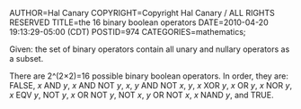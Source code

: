 AUTHOR=Hal Canary
COPYRIGHT=Copyright Hal Canary / ALL RIGHTS RESERVED
TITLE=the 16 binary boolean operators
DATE=2010-04-20 19:13:29-05:00 (CDT)
POSTID=974
CATEGORIES=mathematics;

Given: the set of binary operators contain all unary and nullary operators as a subset.

There are 2^(2×2)=16 possible binary boolean operators. In order, they are: FALSE, _x_ AND _y_, _x_ AND NOT _y_, _x_, _y_ AND NOT _x_, _y_, _x_ XOR _y_, _x_ OR _y_, _x_ NOR _y_, _x_ EQV _y_, NOT _y_, _x_ OR NOT _y_, NOT _x_, _y_ OR NOT _x_, _x_ NAND _y_, and TRUE.

